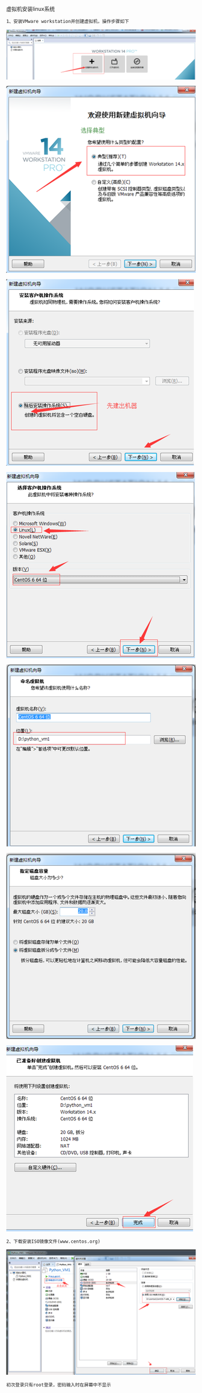 虚拟机安装linux系统

    1、安装VMware workstation并创建虚拟机，操作步骤如下
![linux](../picture/linux01.png)

![linux](../picture/linux02.png)

![linux](../picture/linux03.png)

![linux](../picture/linux04.png)

![linux](../picture/linux05.png)

![linux](../picture/linux06.png)

![linux](../picture/linux07.png)

    2、下载安装ISO镜像文件(www.centos.org)

![linux](../picture/linux08.png)

    初次登录只有root登录，密码输入时在屏幕中不显示


